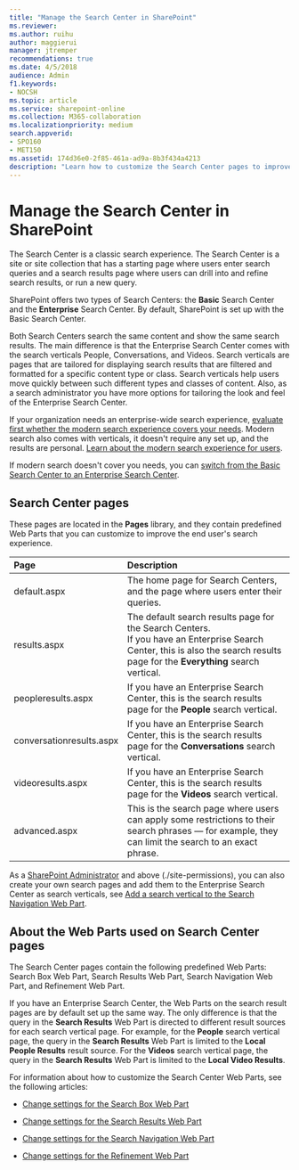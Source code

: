 ```yaml
---
title: "Manage the Search Center in SharePoint"
ms.reviewer: 
ms.author: ruihu
author: maggierui
manager: jtremper
recommendations: true
ms.date: 4/5/2018
audience: Admin
f1.keywords:
- NOCSH
ms.topic: article
ms.service: sharepoint-online
ms.collection: M365-collaboration
ms.localizationpriority: medium
search.appverid:
- SPO160
- MET150
ms.assetid: 174d36e0-2f85-461a-ad9a-8b3f434a4213
description: "Learn how to customize the Search Center pages to improve the end user's search experience. Learn about search verticals (Everything, People, Videos, and Conversations) and the predefined Web Parts (Search Box Web Part, Search Results Web Part, Search Navigation Web Part, and Refinement Web Part.)"
---
```


# Manage the Search Center in SharePoint

The Search Center is a classic search experience. The Search Center is a site or site collection that has a starting page where users enter search queries and a search results page where users can drill into and refine search results, or run a new query.  

SharePoint offers two types of Search Centers: the **Basic** Search Center and the **Enterprise** Search Center. By default, SharePoint is set up with the Basic Search Center. 

Both Search Centers search the same content and show the same search results. The main difference is that the Enterprise Search Center comes with the search verticals People, Conversations, and Videos. Search verticals are pages that are tailored for displaying search results that are filtered and formatted for a specific content type or class. Search verticals help users move quickly between such different types and classes of content. Also, as a search administrator you have more options for tailoring the look and feel of the Enterprise Search Center.

If your organization needs an enterprise-wide search experience, [evaluate first whether the modern search experience covers your needs](get-started-with-modern-search-experience.md). Modern search also comes with verticals, it doesn't require any set up, and the results are personal. [Learn about the modern search experience for users](https://support.office.com/article/b81ab573-ec9c-4aa9-a369-b3c630f878a7?).

If modern search doesn't cover you needs, you can [switch from the Basic Search Center to an Enterprise Search Center](switch-from-enterprise-search-center-to-basic.md).



## Search Center pages
<a name="__top"> </a>

These pages are located in the **Pages** library, and they contain predefined Web Parts that you can customize to improve the end user's search experience. 
  
|**Page**|**Description**|
|:-----|:-----|
|default.aspx  <br/> |The home page for Search Centers, and the page where users enter their queries.  <br/> |
|results.aspx  <br/> |The default search results page for the Search Centers. <br/> If you have an Enterprise Search Center, this is also the search results page for the **Everything** search vertical.  <br/> |
|peopleresults.aspx  <br/> |If you have an Enterprise Search Center, this is the search results page for the **People** search vertical.   <br/> |
|conversationresults.aspx  <br/> |If you have an Enterprise Search Center, this is the search results page for the **Conversations** search vertical. <br/> |
|videoresults.aspx  <br/> |If you have an Enterprise Search Center, this is the search results page for the **Videos** search vertical.  <br/> |
|advanced.aspx  <br/> |This is the search page where users can apply some restrictions to their search phrases — for example, they can limit the search to an exact phrase.  <br/> |
   
As a [SharePoint Administrator](/sharepoint/site-permissions#site-admins) and above (./site-permissions), you can also create your own search pages and add them to the Enterprise Search Center as search verticals, see [Add a search vertical to the Search Navigation Web Part](search-navigation-web-part.md#add-a-search-vertical-to-the-search-navigation-web-part).

  
## About the Web Parts used on Search Center pages
<a name="__top"> </a>

The Search Center pages contain the following predefined Web Parts: Search Box Web Part, Search Results Web Part, Search Navigation Web Part, and Refinement Web Part.

If you have an Enterprise Search Center, the Web Parts on the search result pages are by default set up the same way. The only difference is that the query in the **Search Results** Web Part is directed to different result sources for each search vertical page. For example, for the **People** search vertical page, the query in the **Search Results** Web Part is limited to the **Local People Results** result source. For the **Videos** search vertical page, the query in the **Search Results** Web Part is limited to the **Local Video Results**.
   
For information about how to customize the Search Center Web Parts, see the following articles:
  
- [Change settings for the Search Box Web Part](search-box-web-part.md)
    
- [Change settings for the Search Results Web Part](https://support.office.com/article/40ff85b3-bc5e-4230-b1dd-f088188e487e)
    
- [Change settings for the Search Navigation Web Part](search-navigation-web-part.md)
    
- [Change settings for the Refinement Web Part](refinement-web-part.md)
